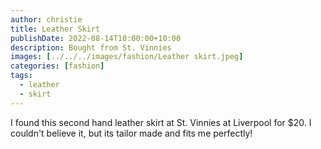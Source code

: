 ```yaml
---
author: christie
title: Leather Skirt
publishDate: 2022-08-14T10:00:00+10:00
description: Bought from St. Vinnies
images: [../../../images/fashion/Leather skirt.jpeg]
categories: [fashion]
tags:
  - leather
  - skirt
---
```


I found this second hand leather skirt at St. Vinnies at Liverpool for $20.
I couldn't believe it, but its tailor made and fits me perfectly!
